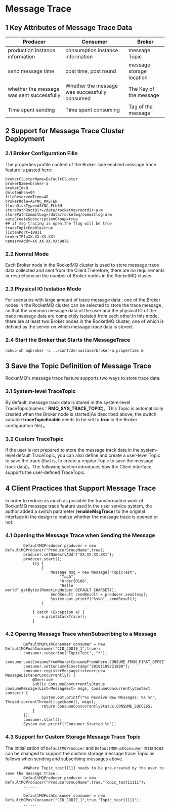 # Message Trace

## 1 Key Attributes of Message Trace Data

| Producer        | Consumer        | Broker     |
| ---------------- | ----------------- | ------------ |
| production instance information     | consumption instance information      | message Topic  |
| send message time | post time, post round | message storage location |
| whether the message was sent successfully | Whether the message was successfully consumed  | The Key of the message  |
| Time spent sending         | Time spent consuming         | Tag of the message  |

## 2 Support for Message Trace Cluster Deployment

### 2.1 Broker Configuration Fille

The properties profile content of the Broker side enabled message trace feature is pasted here:

```
brokerClusterName=DefaultCluster
brokerName=broker-a
brokerId=0
deleteWhen=04
fileReservedTime=48
brokerRole=ASYNC_MASTER
flushDiskType=ASYNC_FLUSH
storePathRootDir=/data/rocketmq/rootdir-a-m
storePathCommitLog=/data/rocketmq/commitlog-a-m
autoCreateSubscriptionGroup=true
## if msg tracing is open,the flag will be true
traceTopicEnable=true
listenPort=10911
brokerIP1=XX.XX.XX.XX1
namesrvAddr=XX.XX.XX.XX:9876
```

### 2.2 Normal Mode
Each Broker node in the RocketMQ cluster is used to store message trace data collected and sent from the Client.Therefore, there are no requirements or restrictions on the number of Broker nodes in the RocketMQ cluster.

### 2.3 Physical IO Isolation Mode
For scenarios with large amount of trace message data , one of the Broker nodes in the RocketMQ cluster can be selected to store the trace message , so that the common message data of the user and the physical IO of the trace message data are completely isolated from each other.In this mode, there are at least two Broker nodes in the RocketMQ cluster, one of which is defined as the server on which message trace data is stored.

### 2.4 Start the Broker that Starts the MessageTrace
`nohup sh mqbroker -c ../conf/2m-noslave/broker-a.properties &`

## 3 Save the Topic Definition of Message Trace 
RocketMQ's message trace feature supports two ways to store trace data:

### 3.1 System-level TraceTopic
By default, message track data is stored in the system-level TraceTopic(names：**RMQ_SYS_TRACE_TOPIC**)。This Topic is automatically created when the Broker node is started(As described above, the switch variable **traceTopicEnable** needs to be set to **true** in the Broker  configuration file）。

### 3.2 Custom TraceTopic 
If the user is not prepared to store the message track data in the system-level default TraceTopic, you can also define and create a user-level Topic to save the track (that is, to create a regular Topic to save the message track data)。The following section introduces how the Client interface supports the user-defined TraceTopic.

## 4 Client Practices that Support Message Trace
In order to reduce as much as possible the transformation work of RocketMQ message trace feature used in the user service system, the author added a switch parameter (**enableMsgTrace**) to the original interface in the design to realize whether the message trace is opened or not.

### 4.1 Opening  the Message Trace when Sending  the Message
```
        DefaultMQProducer producer = new DefaultMQProducer("ProducerGroupName",true);
        producer.setNamesrvAddr("XX.XX.XX.XX1");
        producer.start();
            try {
                {
                    Message msg = new Message("TopicTest",
                        "TagA",
                        "OrderID188",
                        "Hello world".getBytes(RemotingHelper.DEFAULT_CHARSET));
                    SendResult sendResult = producer.send(msg);
                    System.out.printf("%s%n", sendResult);
                }

            } catch (Exception e) {
                e.printStackTrace();
            }
```

### 4.2 Opening Message Trace whenSubscribing to a Message
```
        DefaultMQPushConsumer consumer = new DefaultMQPushConsumer("CID_JODIE_1",true);
        consumer.subscribe("TopicTest", "*");
        consumer.setConsumeFromWhere(ConsumeFromWhere.CONSUME_FROM_FIRST_OFFSET);
        consumer.setConsumeTimestamp("20181109221800");
        consumer.registerMessageListener(new MessageListenerConcurrently() {
            @Override
            public ConsumeConcurrentlyStatus consumeMessage(List<MessageExt> msgs, ConsumeConcurrentlyContext context) {
                System.out.printf("%s Receive New Messages: %s %n", Thread.currentThread().getName(), msgs);
                return ConsumeConcurrentlyStatus.CONSUME_SUCCESS;
            }
        });
        consumer.start();
        System.out.printf("Consumer Started.%n");
```

### 4.3 Support for Custom Storage Message Trace Topic
The initialization of `DefaultMQProducer` and `DefaultMQPushConsumer` instances can be changed to support the custom storage message trace Topic as follows when sending and subscribing messages above.

```
        ##Where Topic_test11111 needs to be pre-created by the user to save the message trace；
        DefaultMQProducer producer = new DefaultMQProducer("ProducerGroupName",true,"Topic_test11111");
        ......

        DefaultMQPushConsumer consumer = new DefaultMQPushConsumer("CID_JODIE_1",true,"Topic_test11111");
        ......
```